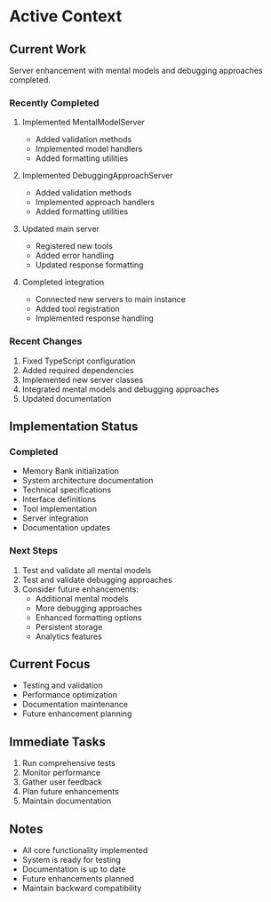 # Active Context

## Current Work
Server enhancement with mental models and debugging approaches completed.

### Recently Completed
1. Implemented MentalModelServer
   - Added validation methods
   - Implemented model handlers
   - Added formatting utilities

2. Implemented DebuggingApproachServer
   - Added validation methods
   - Implemented approach handlers
   - Added formatting utilities

3. Updated main server
   - Registered new tools
   - Added error handling
   - Updated response formatting

4. Completed integration
   - Connected new servers to main instance
   - Added tool registration
   - Implemented response handling

### Recent Changes
1. Fixed TypeScript configuration
2. Added required dependencies
3. Implemented new server classes
4. Integrated mental models and debugging approaches
5. Updated documentation

## Implementation Status

### Completed
- Memory Bank initialization
- System architecture documentation
- Technical specifications
- Interface definitions
- Tool implementation
- Server integration
- Documentation updates

### Next Steps
1. Test and validate all mental models
2. Test and validate debugging approaches
3. Consider future enhancements:
   - Additional mental models
   - More debugging approaches
   - Enhanced formatting options
   - Persistent storage
   - Analytics features

## Current Focus
- Testing and validation
- Performance optimization
- Documentation maintenance
- Future enhancement planning

## Immediate Tasks
1. Run comprehensive tests
2. Monitor performance
3. Gather user feedback
4. Plan future enhancements
5. Maintain documentation

## Notes
- All core functionality implemented
- System is ready for testing
- Documentation is up to date
- Future enhancements planned
- Maintain backward compatibility
